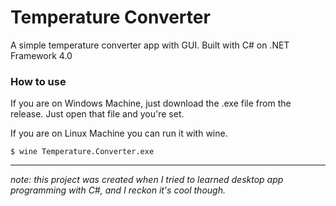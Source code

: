 # Temperature Converter
A simple temperature converter app with GUI. Built with C# on .NET Framework 4.0

### How to use
If you are on Windows Machine, just download the .exe file from the release. Just open that file and you're set.

If you are on Linux Machine you can run it with wine.
```
$ wine Temperature.Converter.exe
```
---
_note: this project was created when I tried to learned desktop app programming with C#, and I reckon it's cool though._

